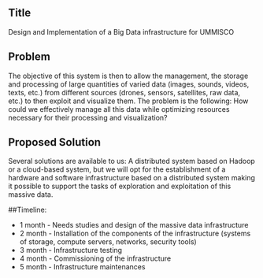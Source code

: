 ## Title 

Design and Implementation of a Big Data infrastructure for UMMISCO

## Problem 

The objective of this system is then to allow the management, the storage and processing of large quantities of varied data (images, sounds, videos, texts, etc.) from different sources (drones, sensors, satellites, raw data, etc.) to then exploit and visualize them. The problem is the following: How could we effectively manage all this data while optimizing resources necessary for their processing and visualization? 

## Proposed Solution

Several solutions are available to us: A distributed system based on Hadoop or a cloud-based system, but we will opt for the establishment of a hardware and software infrastructure based on a distributed system making it possible to support the tasks of exploration and exploitation of this massive data.

##Timeline:

- 1 month - Needs studies and design of the massive data infrastructure
- 2 month - Installation of the components of the infrastructure (systems of storage, compute servers, networks, security tools)
- 3 month - Infrastructure testing
- 4 month - Commissioning of the infrastructure
- 5 month - Infrastructure maintenances
